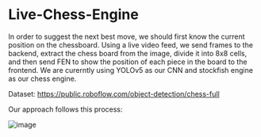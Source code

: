 # Live-Chess-Engine

In order to suggest the next best move, we should first know the current position on the chessboard. Using a live video feed, we send frames to the backend, extract the chess board from the image, divide it into 8x8 cells, and then send FEN to show the position of each piece in the board to the frontend. We are curerntly using YOLOv5 as our CNN and stockfish engine as our chess engine. 

Dataset: https://public.roboflow.com/object-detection/chess-full

Our approach follows this process:

![image](https://user-images.githubusercontent.com/62505788/167887379-b2e36bbd-80bc-469d-a598-6cd64a6bafae.png)

